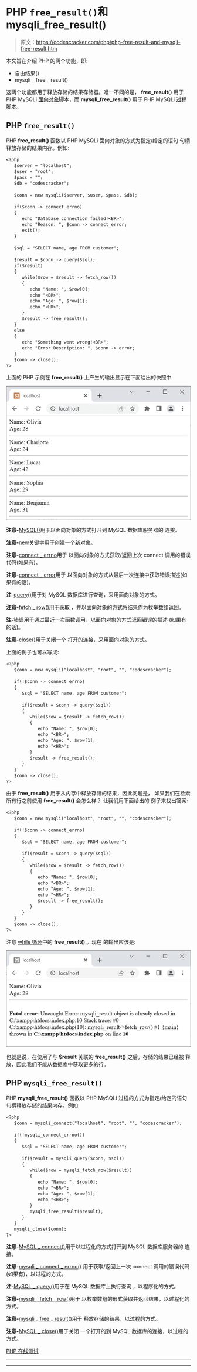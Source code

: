 # PHP `free_result()`和 mysqli_free_result()

> 原文：<https://codescracker.com/php/php-free-result-and-mysqli-free-result.htm>

本文旨在介绍 PHP 的两个功能，即:

*   自由结果()
*   mysqli _ free _ result()

这两个功能都用于释放存储的结果存储器。唯一不同的是， **free_result()** 用于 PHP MySQLi <u>面向对象</u>脚本，而 **mysqli_free_result()** 用于 PHP MySQLi <u>过程</u>脚本。

## PHP `free_result()`

PHP **free_result()** 函数以 PHP MySQLi 面向对象的方式为指定/给定的语句 句柄释放存储的结果内存。例如:

```
<?php
   $server = "localhost";
   $user = "root";
   $pass = "";
   $db = "codescracker";

   $conn = new mysqli($server, $user, $pass, $db);

   if($conn -> connect_errno)
   {
      echo "Database connection failed!<BR>";
      echo "Reason: ", $conn -> connect_error;
      exit();
   }

   $sql = "SELECT name, age FROM customer";

   $result = $conn -> query($sql);
   if($result)
   {
      while($row = $result -> fetch_row())
      {
         echo "Name: ", $row[0];
         echo "<BR>";
         echo "Age: ", $row[1];
         echo "<HR>";
      }
      $result -> free_result();
   }
   else
   {
      echo "Something went wrong!<BR>";
      echo "Error Description: ", $conn -> error;
   }
   $conn -> close();
?>
```

上面的 PHP 示例在 **free_result()** 上产生的输出显示在下面给出的快照中:

![php mysql free result function](img/31ae4e174c2abaa592100f2b223f92ec.png)

**注意-**[MySQL()](/php/php-mysqli-connect-to-database.htm)用于以面向对象的方式打开到 MySQL 数据库服务器的 连接。

**注意-**[new](/php/php-new-keyword.htm)关键字用于创建一个新对象。

**注意-**[connect _ errno](/php/php-connect-errno-and-mysqli-connect-errno.htm)用于 以面向对象的方式获取/返回上次 connect 调用的错误代码(如果有)。

**注意-**[connect _ error](/php/php-connect-error-and-mysqli-connect-error.htm)用于 以面向对象的方式从最后一次连接中获取错误描述(如果有的话)。

**注-**[query()](/php/php-query-and-mysqli-query.htm)用于对 MySQL 数据库进行查询，采用面向对象的方式。

**注意-**[fetch _ row()](/php/php-fetch-row-and-mysqli-fetch-row.htm)用于获取 ，并以面向对象的方式将结果作为枚举数组返回。

**注-**[错误](/php/php-error-and-mysqli-error.htm)用于通过最近一次函数调用，以面向对象的方式返回错误的描述 (如果有的话)。

**注意-**[close()](/php/php-mysqli-close-database-connection.htm)用于关闭一个 打开的连接，采用面向对象的方式。

上面的例子也可以写成:

```
<?php   
   $conn = new mysqli("localhost", "root", "", "codescracker");

   if(!$conn -> connect_errno)
   {
      $sql = "SELECT name, age FROM customer";

      if($result = $conn -> query($sql))
      {
         while($row = $result -> fetch_row())
         {
            echo "Name: ", $row[0];
            echo "<BR>";
            echo "Age: ", $row[1];
            echo "<HR>";
         }
         $result -> free_result();
      }
   }
   $conn -> close();
?>
```

由于 **free_result()** 用于从内存中释放存储的结果，因此问题是， 如果我们在检索所有行之前使用 **free_result()** 会怎么样？
让我们用下面给出的 例子来找出答案:

```
<?php   
   $conn = new mysqli("localhost", "root", "", "codescracker");

   if(!$conn -> connect_errno)
   {
      $sql = "SELECT name, age FROM customer";

      if($result = $conn -> query($sql))
      {
         while($row = $result -> fetch_row())
         {
            echo "Name: ", $row[0];
            echo "<BR>";
            echo "Age: ", $row[1];
            echo "<HR>";
            $result -> free_result();
         }
      }
   }
   $conn -> close();
?>
```

注意 [while 循环](/php/php-while-loop.htm)中的 **free_result()** 。现在 的输出应该是:

![php mysql free result function example](img/cb67a0c0473acf3a5da2b1e9e409ac06.png)

也就是说，在使用了与 **$result** 关联的 **free_result()** 之后，存储的结果已经被 释放，因此我们不能从数据库中获取更多的行。

## PHP `mysqli_free_result()`

PHP **mysqli_free_result()** 函数以 PHP MySQLi 过程的方式为指定/给定的语句 句柄释放存储的结果内存。例如:

```
<?php   
   $conn = mysqli_connect("localhost", "root", "", "codescracker");

   if(!mysqli_connect_errno())
   {
      $sql = "SELECT name, age FROM customer";

      if($result = mysqli_query($conn, $sql))
      {
         while($row = mysqli_fetch_row($result))
         {
            echo "Name: ", $row[0];
            echo "<BR>";
            echo "Age: ", $row[1];
            echo "<HR>";
         }
         mysqli_free_result($result);
      }
   }
   mysqli_close($conn);
?>
```

**注意-**[MySQL _ connect()](/php/php-mysqli-connect-to-database.htm)用于以过程化的方式打开到 MySQL 数据库服务器的 连接。

**注意-**[mysqli _ connect _ errno()](/php/php-connect-errno-and-mysqli-connect-errno.htm) 用于获取/返回上一次 connect 调用的错误代码(如果有)，以过程的方式。

**注-**[MySQL _ query()](/php/php-query-and-mysqli-query.htm)用于在 MySQL 数据库上执行查询 ，以程序化的方式。

**注意-**[mysqli _ fetch _ row()](/php/php-fetch-row-and-mysqli-fetch-row.htm)用于 以枚举数组的形式获取并返回结果，以过程化的方式。

**注意-**[mysqli _ free _ result()](/php/php-free-result-and-mysqli-free-result.htm)用于 释放存储的结果，以过程的方式。

**注意-**[MySQL _ close()](/php/php-mysqli-close-database-connection.htm)用于关闭 一个打开的到 MySQL 数据库的连接，以过程的方式。

[PHP 在线测试](/exam/showtest.php?subid=8)

* * *

* * *